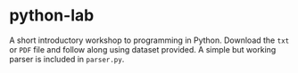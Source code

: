 # python-lab
A short introductory workshop to programming in Python. Download the `txt` or `PDF` file and follow along using dataset provided. A simple but working parser is included in `parser.py`.
